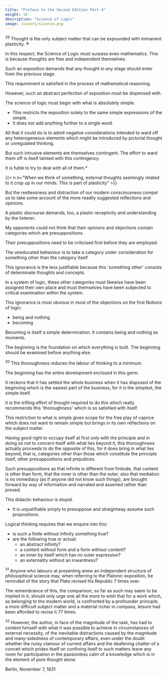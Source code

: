 ```yaml
---
title: "Preface to the Second Edition Part 4"
weight: 18
description: "Science of Logic"
image: /covers/science.png
---
```




<sup>29</sup> Thought is the only subject matter that can be expounded with immanent plasticity. ® 

<!-- is so absolutely capable of being expounded with a strict immanent plasticity as is thought in its own necessary development; ® 

no other brings with it this demand in such a degree;  -->

In this respect, the Science of Logic must surpass even mathematics. This is because thoughts are free and independent themselves.

  <!-- for no subject matter has in its own self this freedom and independence.  -->

Such an exposition demands that any thought in any stage should enter from the previous stage. 

<!-- at no stage of the development should any thought-determination or reflection occur which does not immediately emerge at this stage and that has not entered this stage from the one preceding it —  -->

This requirement is satisfied in the process of mathematical reasoning.

However, such an abstract perfection of exposition must be dispensed with.

The science of logic must begin with what is absolutely simple.
- This restricts the exposition solely to the same simple expressions of the simple.
- It does not add anything further to a single word.

 <!-- that is, with what is most general and of least import, would  -->

All that it could do is to admit negative considerations intended to ward off any heterogeneous elements which might be introduced by pictorial thought or unregulated thinking.

But such intrusive elements are themselves contingent. The effort to ward them off is itself tainted with this contingency.

It is futile to try to deal with all of them.*


{{< n n="When we think of something, external thoughts seemingly related to it crop up in our minds. This is part of plasticity" >}}

 <!-- lying as they do outside the subject matter, and in any case, any demand for a systematic disposal of such random reflections could only be partially satisfied. -->

But the restlessness and distraction of our modern consciousness compel us to take some account of the more readily suggested reflections and opinions. 


A plastic discourse demands, too, a plastic receptivity and understanding by the listener. 

<!-- But youths and men of such a temper who would calmly suppress their own reflections and opinions in which original thought is so impatient to manifest itself, listeners such as Plato feigned, who would attend only to the matter in hand, could have no place in a modern dialogue; still less could one count on readers of such a disposition. -->

<!-- On the contrary, I have been only too often and too vehemently attacked by -->

My opponents could not think that their opinions and objections contain categories which are presuppositions.

Their presuppositions need to be criticised first before they are employed. 

<!-- Ignorance in this matter reaches incredible lengths; it is guilty of, the fundamental misunderstanding, the uncouth and -->

The uneducated behaviour is to take a category under consideration for something other than the category itself. 

This ignorance is the less justifiable because this 'something other' consists of determinate thoughts and concepts.

In a system of logic, these other categories must likewise have been assigned their own place and must themselves have been subjected to critical examination within the system.

This ignorance is most obvious in most of the objections on the first Notions of logic:
- being and nothing
- becoming

Becoming is itself a simple determination. It contains being and nothing as moments. 

The beginning is the foundation on which everything is built. The beginning should be examined before anything else.

 <!-- in fact that we should not go any further until it has been firmly established and if, on the other hand, it is not, that we should reject all that follows. -->


<sup>30</sup> This thoroughness reduces the labour of thinking to a minimum.

The beginning has the entire development enclosed in this germ. 

It reckons that it has settled the whole business when it has disposed of the beginning which is the easiest part of the business, for it is the simplest, the simple itself. 

It is the trifling effort of thought required to do this which really recommends this 'thoroughness' which is so satisfied with itself.

This restriction to what is simple gives scope for the free play of caprice which does not want to remain simple but brings in its own reflections on the subject matter. 

Having good right to occupy itself at first only with the principle and in doing so not to concern itself with what lies beyond it, this thoroughness actually proceeds to do the opposite of this, for it does bring in what lies beyond, that is, categories other than those which constitute the principle itself, other presuppositions and prejudices.

Such presuppositions as that infinite is different from finitude, that content is other than form, that the inner is other than the outer, also that mediation is no immediacy (as if anyone did not know such things), are brought forward by way of information and narrated and asserted rather than proved. 

This didactic behaviour is stupid. 
- It is unjustifiable simply to presuppose and straightway assume such propositions.

<!-- It reveals ignorance of the fact that it is the requirement and the business of -->

Logical thinking requires that we enquire into this:
- is such a finite without infinity something true?
- are the following true or actual:
  - an abstract infinity?
  - a content without form and a form without content?
  - an inner by itself which has no outer expression?
  - an externality without an inwardness? 


<!-- But this education and discipline of thinking by which it acquires plasticity and by which the impatience of casual reflection is overcome, is procured solely by going further, by study and by carrying out to its conclusion the entire development. -->


<sup>31</sup> Anyone who labours at presenting anew an independent structure of philosophical science may, when referring to the Platonic exposition, be reminded of the story that Plato revised his Republic 7 times over. 

The remembrance of this, the comparison, so far as such may seem to be implied in it, should only urge one all the more to wish that for a work which, as belonging to the modern world, is confronted by a profounder principle, a more difficult subject matter and a material richer in compass, leisure had been afforded to revise it 77 times.


<sup>32</sup> However, the author, in face of the magnitude of the task, has had to content himself with what it was possible to achieve in circumstances of external necessity, of the inevitable distractions caused by the magnitude and many-sidedness of contemporary affairs, even under the doubt whether the noisy clamour of current affairs and the deafening chatter of a conceit which prides itself on confining itself to such matters leave any room for participation in the passionless calm of a knowledge which is in the element of pure thought alone.

Berlin, November 7, 1831


<!-- Introduction - Next Section

Hegel-by-HyperText Home Page @ marxists.org -->